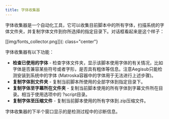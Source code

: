 ```yaml
---
title: 字体收集器
---
```


字体收集器是一个自动化工具，它可以收集目前脚本中的所有字体，扫描系统的字体文件夹，并复制字体文件到你所选择的指定目录下。对话框看起来是这个样子：

[[img/fonts_collector.png]]{: class="center"}

字体收集器有以下功能：

* **检查已使用的字体** - 检查字体文件夹，显示该脚本使用字体的有关情况，比如字体是否兼容某些符号或者字形，是否具有粗体等信息。注意Aegisub只能检测安装到系统中的字体 (Matroska容器中的字体用于无法进行上述步骤)。
* **复制字体到文件夹** - 复制当前脚本所使用的全部字体到指定目录下。
* **复制字体至字幕所在文件夹** - 复制当前脚本使用的所有字体到字幕文件所在目录。相当于使用选项中的 ?script目录。
* **复制字体至压缩文件** - 复制当前脚本使用的所有字体到.zip压缩文件。

字体收集器的下半个窗口显示的是检测过程中的诊断信息。
